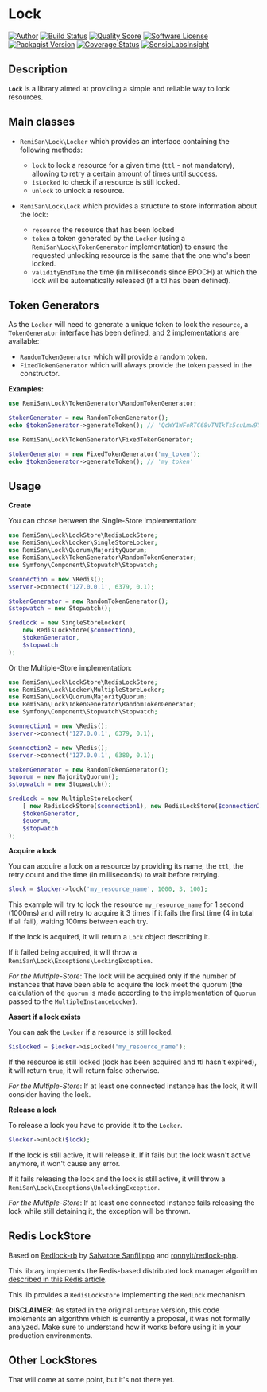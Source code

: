 Lock
====

[![Author](https://img.shields.io/badge/author-@RemiSan-blue.svg?style=flat-square)](https://twitter.com/RemiSan)
[![Build Status](https://img.shields.io/travis/remi-san/lock/master.svg?style=flat-square)](https://travis-ci.org/remi-san/lock)
[![Quality Score](https://img.shields.io/scrutinizer/g/remi-san/lock.svg?style=flat-square)](https://scrutinizer-ci.com/g/remi-san/lock)
[![Software License](https://img.shields.io/badge/license-MIT-brightgreen.svg?style=flat-square)](LICENSE)
[![Packagist Version](https://img.shields.io/packagist/v/remi-san/lock.svg?style=flat-square)](https://packagist.org/packages/remi-san/lock)
[![Coverage Status](https://img.shields.io/scrutinizer/coverage/g/remi-san/lock.svg?style=flat-square)](https://scrutinizer-ci.com/g/remi-san/lock/code-structure)
[![SensioLabsInsight](https://insight.sensiolabs.com/projects/45db8cbd-70a8-4c09-9b80-32b51ba92c86/mini.png)](https://insight.sensiolabs.com/projects/45db8cbd-70a8-4c09-9b80-32b51ba92c86)

Description
----------------

**`Lock`** is a library aimed at providing a simple and reliable way to lock resources.

Main classes
-----------------

- `RemiSan\Lock\Locker` which provides an interface containing the following methods:
	- `lock` to lock a resource for a given time (`ttl` - not mandatory), allowing to retry a certain amount of times until success.
	- `isLocked` to check if a resource is still locked.
	- `unlock` to unlock a resource.

- `RemiSan\Lock\Lock` which provides a structure to store information about the lock:
	- `resource` the resource that has been locked
	- `token` a token generated by the `Locker` (using a `RemiSan\Lock\TokenGenerator` implementation) to ensure the requested unlocking resource is the same that the one who's been locked.
	- `validityEndTime` the time (in milliseconds since EPOCH) at which the lock will be automatically released (if a ttl has been defined).

Token Generators
------------------------

As the `Locker` will need to generate a unique token to lock the `resource`, a `TokenGenerator` interface has been defined, and 2 implementations are available:

- `RandomTokenGenerator` which will provide a random token.
- `FixedTokenGenerator` which will always provide the token passed in the constructor.

**Examples:**

```php
use RemiSan\Lock\TokenGenerator\RandomTokenGenerator;

$tokenGenerator = new RandomTokenGenerator();
echo $tokenGenerator->generateToken(); // 'QcWY1WFoRTC68vTNIkTs5cuLmw9YuY9rwS6IsY0xjzA='
```

```php
use RemiSan\Lock\TokenGenerator\FixedTokenGenerator;

$tokenGenerator = new FixedTokenGenerator('my_token');
echo $tokenGenerator->generateToken(); // 'my_token'
```

Usage
--------

**Create**

You can chose between the Single-Store implementation:
```php
use RemiSan\Lock\LockStore\RedisLockStore;
use RemiSan\Lock\Locker\SingleStoreLocker;
use RemiSan\Lock\Quorum\MajorityQuorum;
use RemiSan\Lock\TokenGenerator\RandomTokenGenerator;
use Symfony\Component\Stopwatch\Stopwatch;

$connection = new \Redis();
$server->connect('127.0.0.1', 6379, 0.1);

$tokenGenerator = new RandomTokenGenerator();
$stopwatch = new Stopwatch();

$redLock = new SingleStoreLocker(
    new RedisLockStore($connection),
    $tokenGenerator,
    $stopwatch
);
```

Or the Multiple-Store implementation:
```php
use RemiSan\Lock\LockStore\RedisLockStore;
use RemiSan\Lock\Locker\MultipleStoreLocker;
use RemiSan\Lock\Quorum\MajorityQuorum;
use RemiSan\Lock\TokenGenerator\RandomTokenGenerator;
use Symfony\Component\Stopwatch\Stopwatch;

$connection1 = new \Redis();
$server->connect('127.0.0.1', 6379, 0.1);

$connection2 = new \Redis();
$server->connect('127.0.0.1', 6380, 0.1);

$tokenGenerator = new RandomTokenGenerator();
$quorum = new MajorityQuorum();
$stopwatch = new Stopwatch();

$redLock = new MultipleStoreLocker(
    [ new RedisLockStore($connection1), new RedisLockStore($connection2) ],
    $tokenGenerator,
    $quorum,
    $stopwatch
);
```


**Acquire a lock**

You can acquire a lock on a resource by providing its name, the `ttl`,  the retry count and the time (in milliseconds) to wait before retrying.

```php
$lock = $locker->lock('my_resource_name', 1000, 3, 100);
```

This example will try to lock the resource `my_resource_name` for 1 second (1000ms) and will retry to acquire it 3 times if it fails the first time (4 in total if all fail), waiting 100ms between each try.

If the lock is acquired, it will return a `Lock` object describing it.

If it failed being acquired, it will throw a `RemiSan\Lock\Exceptions\LockingException`.


*For the Multiple-Store*: The lock will be acquired only if the number of instances that have been able to acquire the lock meet the quorum (the calculation of the `quorum` is made according to the implementation of `Quorum` passed to the `MultipleInstanceLocker`).


**Assert if a lock exists**

You can ask the `Locker` if a resource is still locked.

```php
$isLocked = $locker->isLocked('my_resource_name');
```

If the resource is still locked (lock has been acquired and ttl hasn't expired), it will return `true`, it will return false otherwise.

*For the Multiple-Store*: If at least one connected instance has the lock, it will consider having the lock.


**Release a lock**

To release a lock you have to provide it to the `Locker`.

```php
$locker->unlock($lock);
```

If the lock is still active, it will release it. If it fails but the lock wasn't active anymore, it won't cause any error.

If it fails releasing the lock and the lock is still active, it will throw a `RemiSan\Lock\Exceptions\UnlockingException`.

*For the Multiple-Store*: If at least one connected instance fails releasing the lock while still detaining it, the exception will be thrown.


Redis LockStore
-------------------------------
Based on [Redlock-rb](https://github.com/antirez/redlock-rb) by [Salvatore Sanfilippo](https://github.com/antirez) and [ronnylt/redlock-php](https://github.com/ronnylt/redlock-php).

This library implements the Redis-based distributed lock manager algorithm [described in this Redis article](http://redis.io/topics/distlock).

This lib provides a `RedisLockStore` implementing the `RedLock` mechanism.

**DISCLAIMER**: As stated in the original `antirez` version, this code implements an algorithm which is currently a proposal, it was not formally analyzed. Make sure to understand how it works before using it in your production environments.

Other LockStores
---------------------------------
That will come at some point, but it's not there yet.
